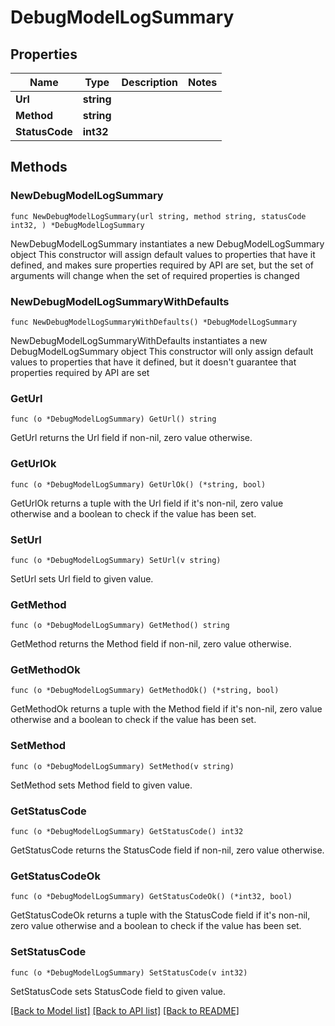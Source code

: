 # DebugModelLogSummary

## Properties

Name | Type | Description | Notes
------------ | ------------- | ------------- | -------------
**Url** | **string** |  | 
**Method** | **string** |  | 
**StatusCode** | **int32** |  | 

## Methods

### NewDebugModelLogSummary

`func NewDebugModelLogSummary(url string, method string, statusCode int32, ) *DebugModelLogSummary`

NewDebugModelLogSummary instantiates a new DebugModelLogSummary object
This constructor will assign default values to properties that have it defined,
and makes sure properties required by API are set, but the set of arguments
will change when the set of required properties is changed

### NewDebugModelLogSummaryWithDefaults

`func NewDebugModelLogSummaryWithDefaults() *DebugModelLogSummary`

NewDebugModelLogSummaryWithDefaults instantiates a new DebugModelLogSummary object
This constructor will only assign default values to properties that have it defined,
but it doesn't guarantee that properties required by API are set

### GetUrl

`func (o *DebugModelLogSummary) GetUrl() string`

GetUrl returns the Url field if non-nil, zero value otherwise.

### GetUrlOk

`func (o *DebugModelLogSummary) GetUrlOk() (*string, bool)`

GetUrlOk returns a tuple with the Url field if it's non-nil, zero value otherwise
and a boolean to check if the value has been set.

### SetUrl

`func (o *DebugModelLogSummary) SetUrl(v string)`

SetUrl sets Url field to given value.


### GetMethod

`func (o *DebugModelLogSummary) GetMethod() string`

GetMethod returns the Method field if non-nil, zero value otherwise.

### GetMethodOk

`func (o *DebugModelLogSummary) GetMethodOk() (*string, bool)`

GetMethodOk returns a tuple with the Method field if it's non-nil, zero value otherwise
and a boolean to check if the value has been set.

### SetMethod

`func (o *DebugModelLogSummary) SetMethod(v string)`

SetMethod sets Method field to given value.


### GetStatusCode

`func (o *DebugModelLogSummary) GetStatusCode() int32`

GetStatusCode returns the StatusCode field if non-nil, zero value otherwise.

### GetStatusCodeOk

`func (o *DebugModelLogSummary) GetStatusCodeOk() (*int32, bool)`

GetStatusCodeOk returns a tuple with the StatusCode field if it's non-nil, zero value otherwise
and a boolean to check if the value has been set.

### SetStatusCode

`func (o *DebugModelLogSummary) SetStatusCode(v int32)`

SetStatusCode sets StatusCode field to given value.



[[Back to Model list]](../README.md#documentation-for-models) [[Back to API list]](../README.md#documentation-for-api-endpoints) [[Back to README]](../README.md)


